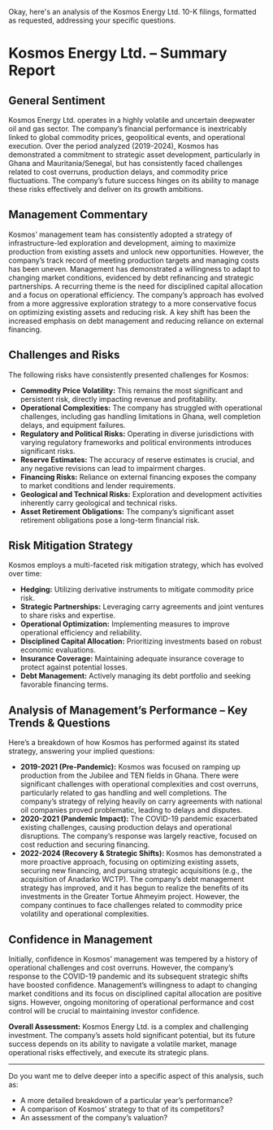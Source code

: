 Okay, here's an analysis of the Kosmos Energy Ltd. 10-K filings, formatted as requested, addressing your specific questions.

# Kosmos Energy Ltd. – Summary Report

## General Sentiment

Kosmos Energy Ltd. operates in a highly volatile and uncertain deepwater oil and gas sector. The company’s financial performance is inextricably linked to global commodity prices, geopolitical events, and operational execution.  Over the period analyzed (2019-2024), Kosmos has demonstrated a commitment to strategic asset development, particularly in Ghana and Mauritania/Senegal, but has consistently faced challenges related to cost overruns, production delays, and commodity price fluctuations. The company’s future success hinges on its ability to manage these risks effectively and deliver on its growth ambitions.

## Management Commentary

Kosmos’ management team has consistently adopted a strategy of infrastructure-led exploration and development, aiming to maximize production from existing assets and unlock new opportunities. However, the company’s track record of meeting production targets and managing costs has been uneven.  Management has demonstrated a willingness to adapt to changing market conditions, evidenced by debt refinancing and strategic partnerships.  A recurring theme is the need for disciplined capital allocation and a focus on operational efficiency.  The company’s approach has evolved from a more aggressive exploration strategy to a more conservative focus on optimizing existing assets and reducing risk.  A key shift has been the increased emphasis on debt management and reducing reliance on external financing.

## Challenges and Risks

The following risks have consistently presented challenges for Kosmos:

*   **Commodity Price Volatility:** This remains the most significant and persistent risk, directly impacting revenue and profitability.
*   **Operational Complexities:**  The company has struggled with operational challenges, including gas handling limitations in Ghana, well completion delays, and equipment failures.
*   **Regulatory and Political Risks:** Operating in diverse jurisdictions with varying regulatory frameworks and political environments introduces significant risks.
*   **Reserve Estimates:** The accuracy of reserve estimates is crucial, and any negative revisions can lead to impairment charges.
*   **Financing Risks:** Reliance on external financing exposes the company to market conditions and lender requirements.
*   **Geological and Technical Risks:** Exploration and development activities inherently carry geological and technical risks.
*   **Asset Retirement Obligations:** The company’s significant asset retirement obligations pose a long-term financial risk.

## Risk Mitigation Strategy

Kosmos employs a multi-faceted risk mitigation strategy, which has evolved over time:

*   **Hedging:** Utilizing derivative instruments to mitigate commodity price risk.
*   **Strategic Partnerships:** Leveraging carry agreements and joint ventures to share risks and expertise.
*   **Operational Optimization:** Implementing measures to improve operational efficiency and reliability.
*   **Disciplined Capital Allocation:** Prioritizing investments based on robust economic evaluations.
*   **Insurance Coverage:** Maintaining adequate insurance coverage to protect against potential losses.
*   **Debt Management:**  Actively managing its debt portfolio and seeking favorable financing terms.

## Analysis of Management’s Performance – Key Trends & Questions

Here’s a breakdown of how Kosmos has performed against its stated strategy, answering your implied questions:

*   **2019-2021 (Pre-Pandemic):**  Kosmos was focused on ramping up production from the Jubilee and TEN fields in Ghana.  There were significant challenges with operational complexities and cost overruns, particularly related to gas handling and well completions.  The company’s strategy of relying heavily on carry agreements with national oil companies proved problematic, leading to delays and disputes.
*   **2020-2021 (Pandemic Impact):** The COVID-19 pandemic exacerbated existing challenges, causing production delays and operational disruptions.  The company’s response was largely reactive, focused on cost reduction and securing financing.
*   **2022-2024 (Recovery & Strategic Shifts):**  Kosmos has demonstrated a more proactive approach, focusing on optimizing existing assets, securing new financing, and pursuing strategic acquisitions (e.g., the acquisition of Anadarko WCTP).  The company’s debt management strategy has improved, and it has begun to realize the benefits of its investments in the Greater Tortue Ahmeyim project. However, the company continues to face challenges related to commodity price volatility and operational complexities.

## Confidence in Management

Initially, confidence in Kosmos’ management was tempered by a history of operational challenges and cost overruns. However, the company’s response to the COVID-19 pandemic and its subsequent strategic shifts have boosted confidence. Management’s willingness to adapt to changing market conditions and its focus on disciplined capital allocation are positive signs.  However, ongoing monitoring of operational performance and cost control will be crucial to maintaining investor confidence.

**Overall Assessment:** Kosmos Energy Ltd. is a complex and challenging investment. The company’s assets hold significant potential, but its future success depends on its ability to navigate a volatile market, manage operational risks effectively, and execute its strategic plans.

---

Do you want me to delve deeper into a specific aspect of this analysis, such as:

*   A more detailed breakdown of a particular year’s performance?
*   A comparison of Kosmos’ strategy to that of its competitors?
*   An assessment of the company’s valuation?